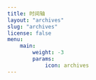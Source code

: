 ```yaml
---
title: 时间轴
layout: "archives"
slug: "archives"
license: false
menu:
    main:
        weight: -3
        params: 
            icon: archives
---
```

